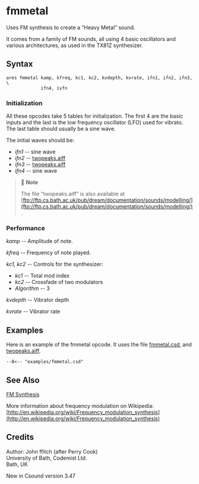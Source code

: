 <!--
id:fmmetal
category:Signal Generators:FM Synthesis
-->
# fmmetal
Uses FM synthesis to create a &#8220;Heavy Metal&#8221; sound.

It comes from a family of FM sounds, all using 4 basic oscillators and various architectures, as used in the TX81Z synthesizer.

## Syntax
``` csound-orc
ares fmmetal kamp, kfreq, kc1, kc2, kvdepth, kvrate, ifn1, ifn2, ifn3, \
             ifn4, ivfn
```

### Initialization

All these opcodes take 5 tables for initialization. The first 4 are the basic inputs and the last is the low frequency oscillator (LFO) used for vibrato. The last table should usually be a sine wave.

The initial waves should be:

* _ifn1_ -- sine wave
* _ifn2_ -- [twopeaks.aiff](../../examples/twopeaks.aiff)
* _ifn3_ -- [twopeaks.aiff](../../examples/twopeaks.aiff)
* _ifn4_ -- sine wave

> :memo: **Note**
>
> The file &#8220;twopeaks.aiff&#8221; is also available at [ftp://ftp.cs.bath.ac.uk/pub/dream/documentation/sounds/modelling/](ftp://ftp.cs.bath.ac.uk/pub/dream/documentation/sounds/modelling/).

### Performance

_kamp_ -- Amplitude of note.

_kfreq_ -- Frequency of note played.

_kc1, kc2_ -- Controls for the synthesizer:

* _kc1_ -- Total mod index
* _kc2_ -- Crossfade of two modulators
* _Algorithm_ -- 3

_kvdepth_ -- Vibrator depth

_kvrate_ -- Vibrator rate

## Examples

Here is an example of the fmmetal opcode. It uses the file [fmmetal.csd](../../examples/fmmetal.csd), and [twopeaks.aiff](../../examples/twopeaks.aiff).

``` csound-orc title="Example of the fmmetal opcode." linenums="1"
--8<-- "examples/fmmetal.csd"
```

## See Also

[FM Synthesis](../../siggen/fmsynth)

More information about frequency modulation on Wikipedia: [http://en.wikipedia.org/wiki/Frequency_modulation_synthesis](http://en.wikipedia.org/wiki/Frequency_modulation_synthesis)

## Credits

Author: John ffitch (after Perry Cook)<br>
University of Bath, Codemist Ltd.<br>
Bath, UK<br>

New in Csound version 3.47
